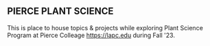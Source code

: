 ## PIERCE PLANT SCIENCE
This is place to house topics & projects while exploring Plant Science Program at Pierce Colleage https://lapc.edu during Fall '23.
